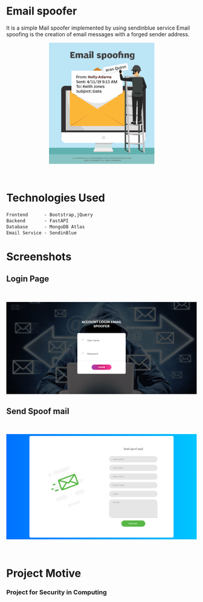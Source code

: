# Email spoofer

It is a simple Mail spoofer implemented by using sendinblue service
Email spoofing is the creation of email messages with a forged sender address.

<center>

![emailspoof](screenshots/email.png)

</center>

<br>

# Technologies Used

```
Frontend      - Bootstrap,jQuery
Backend       - FastAPI
Database      - MongoDB Atlas
Email Service - SendinBlue
```

# Screenshots

## Login Page
<br>

![login](screenshots/signup.png)

## Send Spoof mail
<br>

![spoof](screenshots/spoof.png)

<br>

# Project Motive

<h3>Project for Security in Computing</h3>